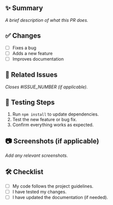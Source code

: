 ## ✨ Summary
_A brief description of what this PR does._

## ✅ Changes
- [ ] Fixes a bug
- [ ] Adds a new feature
- [ ] Improves documentation

## 📝 Related Issues
_Closes #ISSUE_NUMBER (if applicable)._

## 🔄 Testing Steps
1. Run `npm install` to update dependencies.
2. Test the new feature or bug fix.
3. Confirm everything works as expected.

## 📷 Screenshots (if applicable)
_Add any relevant screenshots._

## 🛠️ Checklist
- [ ] My code follows the project guidelines.
- [ ] I have tested my changes.
- [ ] I have updated the documentation (if needed).
